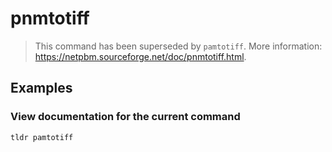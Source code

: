 # pnmtotiff

> This command has been superseded by `pamtotiff`. More information: <https://netpbm.sourceforge.net/doc/pnmtotiff.html>.

## Examples

### View documentation for the current command

```bash
tldr pamtotiff
```
